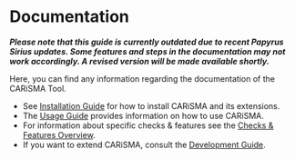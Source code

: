 # Documentation

***Please note that this guide is currently outdated due to recent Papyrus Sirius updates. Some features and steps in the documentation may not work accordingly. A revised version will be made available shortly.***

Here, you can find any information regarding the documentation of the CARiSMA Tool.

* See [Installation Guide](installation.md) for how to install CARiSMA and its extensions.
* The [Usage Guide](usage.md) provides information on how to use CARiSMA.
* For information about specific checks & features see the [Checks & Features Overview](features.md).
* If you want to extend CARiSMA, consult the [Development Guide](development.md).
